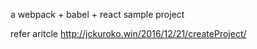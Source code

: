 a webpack + babel + react sample project

refer aritcle http://jckuroko.win/2016/12/21/createProject/
